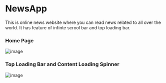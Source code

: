 # NewsApp
This is online news website where you can read news related to all over the world. It has feature of infinte scrool bar and top loading bar. 

### Home Page
![image](https://user-images.githubusercontent.com/76462870/184039440-a97d5267-1551-4ec6-b7dd-29f6b402e596.png)


### Top Loading Bar and Content Loading Spinner
![image](https://user-images.githubusercontent.com/76462870/184039301-7ce2221b-2230-474a-96c3-1790632a26cb.png)

